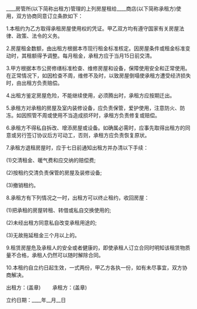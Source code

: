 
 


____房管所(以下简称出租方)管理的上列房屋租给____商店(以下简称承租方)使用，双方协商同意订立条款如下：


1.本租约为乙方取得承租房屋使用权的凭证。甲乙双方均有遵守国家有关房屋法律、政策、法令的义务。


2.房屋租金数额，由出租方根据本市现行租金标准核定。因房屋条件或租金标准变动时，其租额得予调整。每月租金，承租方应于当月15日前交清。


3.甲方根据本市公房修缮标准检查、维修房屋和设备，保障使用安全和正常使用。在正常情况下，如因检查不周，维修不及时，以致房屋倒塌使承租方遭受经济损失时，由出租方负责赔偿。


4.出租方鉴定房屋危险，不能继续使用，必须腾出时，承租方应按期迁出。


5.承租方对承租的房屋及室内装修设备，应负责保管，爱护使用，注意防火、防冻。如因照管不周或使用不当造成损坏时，承租方负责修复或赔偿。


6.承租方不得私自拆改、增添房屋或设备。如确属必需时，应事先取得出租方的同意或另行签订协议后方可动工，否则，承租方应负责恢复原状。


7.承租方退租房屋时，应于七日前通知出租方并办清以下手续：


(1)交清租金、暖气费和应交纳的赔偿费;


(2)按租约交清负责保管的房屋及装修设备;


(3)撤销租约。


8.承租方有下列情况之一时，出租方可以终止租约，收回房屋：


(1)把承租的房屋转租、转借或私自交换使用的;


(2)未经出租方同意私自改变承租用途的;


(3)无故拖延租金三个月以上的。


9.租赁房屋危及承租人的安全或者健康的，即使承租人订立合同时明知该租赁物质量不合格，承租人仍然可以随时解除合同。


10.本租约自立约日起生效，一式两份，甲乙方各执一份，如有未尽事宜，双方协商解决。


出租方：(盖章) 　　承租方：(盖章)


立约日期：____年__月__日
 


 

 
 
 
 
 
  


  
 

  


  


  
 
 
 
 

